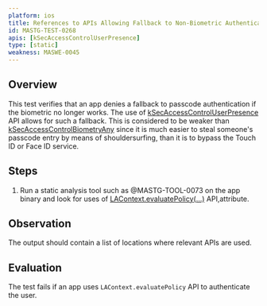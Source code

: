 ```yaml
---
platform: ios
title: References to APIs Allowing Fallback to Non-Biometric Authentication
id: MASTG-TEST-0268
apis: [kSecAccessControlUserPresence]
type: [static]
weakness: MASWE-0045
---
```


## Overview

This test verifies that an app denies a fallback to passcode authentication if the biometric no longer works. The use of [kSecAccessControlUserPresence](https://developer.apple.com/documentation/security/secaccesscontrolcreateflags/userpresence?language=objc) API allows for such a fallback. This is considered to be weaker than [kSecAccessControlBiometryAny](https://developer.apple.com/documentation/security/secaccesscontrolcreateflags/biometryany?language=objc) since it is much easier to steal someone's passcode entry by means of shouldersurfing, than it is to bypass the Touch ID or Face ID service.

## Steps

1. Run a static analysis tool such as @MASTG-TOOL-0073 on the app binary and look for uses of [LAContext.evaluatePolicy(...)](https://developer.apple.com/documentation/localauthentication/lacontext/evaluatepolicy(_:localizedreason:reply:)) API,attribute.

## Observation

The output should contain a list of locations where relevant APIs are used.

## Evaluation

The test fails if an app uses `LAContext.evaluatePolicy` API to authenticate the user.
